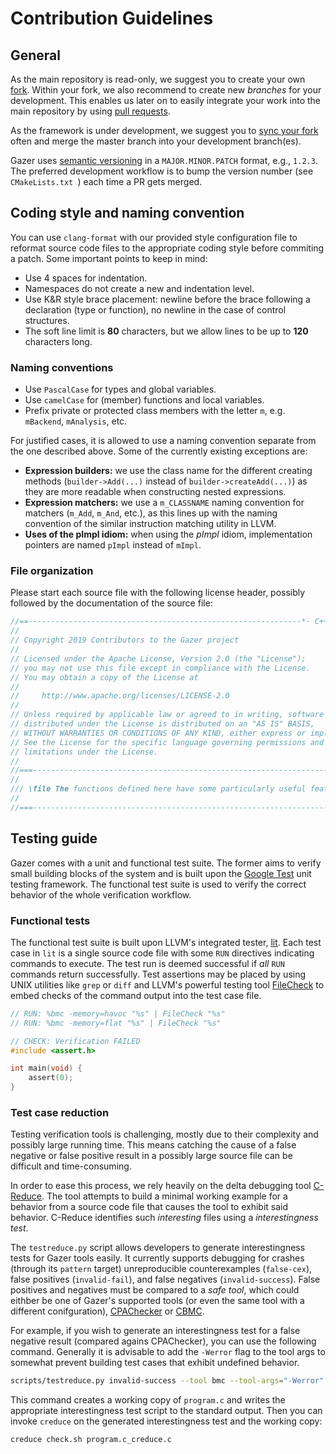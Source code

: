 # Contribution Guidelines

## General

As the main repository is read-only, we suggest you to create your own [fork](https://help.github.com/articles/fork-a-repo/).
Within your fork, we also recommend to create new _branches_ for your development.
This enables us later on to easily integrate your work into the main repository by using [pull requests](https://help.github.com/articles/about-pull-requests/).

As the framework is under development, we suggest you to [sync your fork](https://help.github.com/articles/syncing-a-fork/) often and merge the master branch into your development branch(es).

Gazer uses [semantic versioning](https://semver.org/) in a `MAJOR.MINOR.PATCH` format, e.g., `1.2.3`.
The preferred development workflow is to bump the version number (see `CMakeLists.txt `) each time a PR gets merged.

## Coding style and naming convention

You can use `clang-format` with our provided style configuration file to reformat source code files to the appropriate coding style before commiting a patch.
Some important points to keep in mind:

* Use 4 spaces for indentation.
* Namespaces do not create a new and indentation level.
* Use K&R style brace placement: newline before the brace following a declaration (type or function), no newline in the case of control structures.
* The soft line limit is **80** characters, but we allow lines to be up to **120** characters long.

### Naming conventions

* Use `PascalCase` for types and global variables.
* Use `camelCase` for (member) functions and local variables.
* Prefix private or protected class members with the letter `m`, e.g. `mBackend`, `mAnalysis`, etc.

For justified cases, it is allowed to use a naming convention separate from the one described above.
Some of the currently existing exceptions are:

* **Expression builders:** we use the class name for the different creating methods (`builder->Add(...)` instead of `builder->createAdd(...)`) as they are more readable when constructing nested expressions.
* **Expression matchers:** we use a `m_CLASSNAME` naming convention for matchers (`m_Add`, `m_And`, etc.), as this lines up with the naming convention of the similar instruction matching utility in LLVM.
* **Uses of the pImpl idiom:** when using the _pImpl_ idiom, implementation pointers are named `pImpl` instead of `mImpl`.

### File organization

Please start each source file with the following license header, possibly followed by
the documentation of the source file:
```cpp
//==-------------------------------------------------------------*- C++ -*--==//
//
// Copyright 2019 Contributors to the Gazer project
//
// Licensed under the Apache License, Version 2.0 (the "License");
// you may not use this file except in compliance with the License.
// You may obtain a copy of the License at
//
//     http://www.apache.org/licenses/LICENSE-2.0
//
// Unless required by applicable law or agreed to in writing, software
// distributed under the License is distributed on an "AS IS" BASIS,
// WITHOUT WARRANTIES OR CONDITIONS OF ANY KIND, either express or implied.
// See the License for the specific language governing permissions and
// limitations under the License.
//
//===----------------------------------------------------------------------===//
//
/// \file The functions defined here have some particularly useful features.
//
//===----------------------------------------------------------------------===//
```

## Testing guide
Gazer comes with a unit and functional test suite.
The former aims to verify small building blocks of the system and is built upon the [Google Test](https://github.com/google/googletest) unit testing framework.
The functional test suite is used to verify the correct behavior of the whole verification workflow.

### Functional tests
The functional test suite is built upon LLVM's integrated tester, [lit](https://llvm.org/docs/CommandGuide/lit.html).
Each test case in `lit` is a single source code file with some `RUN` directives indicating commands to execute.
The test run is deemed successful if _all_ `RUN` commands return successfully.
Test assertions may be placed by using UNIX utilities like `grep` or `diff` and LLVM's powerful testing tool [FileCheck](https://llvm.org/docs/CommandGuide/FileCheck.html) to embed checks of the command output into the test case file.

```c
// RUN: %bmc -memory=havoc "%s" | FileCheck "%s"
// RUN: %bmc -memory=flat "%s" | FileCheck "%s"

// CHECK: Verification FAILED
#include <assert.h>

int main(void) {
    assert(0);
}
```

### Test case reduction
Testing verification tools is challenging, mostly due to their complexity and possibly large running time.
This means catching the cause of a false negative or false positive result in a possibly large source file can be difficult and time-consuming.

In order to ease this process, we rely heavily on the delta debugging tool [C-Reduce](https://embed.cs.utah.edu/creduce/).
The tool attempts to build a minimal working example for a behavior from a source code file that causes the tool to exhibit said behavior.
C-Reduce identifies such _interesting_ files using a _interestingness test_.

The `testreduce.py` script allows developers to generate interestingness tests for Gazer tools easily.
It currently supports debugging for crashes (through its `pattern` target)  unreproducible counterexamples (`false-cex`), false positives (`invalid-fail`), and false negatives (`invalid-success`).
False positives and negatives must be compared to a _safe tool_, which could eithber be one of Gazer's supported tools (or even the same tool with a different conifguration), [CPAChecker](http://cpachecker.sosy-lab.org/) or [CBMC](https://www.cprover.org/cbmc/).

For example, if you wish to generate an interestingness test for a false negative result (compared agains CPAChecker), you can use the following command.
Generally it is advisable to add the `-Werror` flag to the tool args to somewhat prevent building test cases that exhibit undefined behavior.

```bash
scripts/testreduce.py invalid-success --tool bmc --tool-args="-Werror" --safe-tool cpa --safe-tool-args="-default -spec /path/to/spec.spc" program.c > check.sh
```

This command creates a working copy of `program.c` and writes the appropriate interestingness test script to the standard output.
Then you can invoke `creduce` on the generated interestingness test and the working copy:

```bash
creduce check.sh program.c_creduce.c
```
